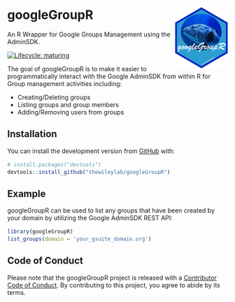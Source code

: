 
<!-- README.md is generated from README.Rmd. Please edit that file -->

# googleGroupR <img src='man/figures/logo.png' align="right" height="138.5" />

An R Wrapper for Google Groups Management using the AdminSDK.

<!-- badges: start -->

[![Lifecycle:
maturing](https://img.shields.io/badge/lifecycle-maturing-blue.svg)](https://www.tidyverse.org/lifecycle/#maturing)
<!-- badges: end -->

The goal of googleGroupR is to make it easier to programmatically
interact with the Google AdminSDK from within R for Group management
activities including:

  - Creating/Deleting groups
  - Listing groups and group members
  - Adding/Removing users from groups

## Installation

You can install the development version from
[GitHub](https://github.com/thewileylab/googleGroupR) with:

``` r
# install.packages("devtools")
devtools::install_github("thewileylab/googleGroupR")
```

## Example

googleGroupR can be used to list any groups that have been created by
your domain by utilizing the Google AdminSDK REST API:

``` r
library(googleGroupR)
list_groups(domain = 'your_gsuite_domain.org')
```

## Code of Conduct

Please note that the googleGroupR project is released with a
[Contributor Code of
Conduct](https://contributor-covenant.org/version/2/0/CODE_OF_CONDUCT.html).
By contributing to this project, you agree to abide by its terms.
